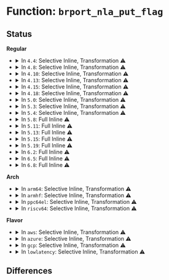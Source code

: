 # Function: <code>brport_nla_put_flag</code>

## Status
<b>Regular</b>
<ul>
<li>
<details>
<summary>In <code>4.4</code>: Selective Inline, Transformation ⚠️</summary>

**Collision:** Unique Static

**Inline:** Selective

**Transformation:** True

**Instances:**

```
In net/core/rtnetlink.c (ffffffff8172b630)
Location: net/core/rtnetlink.c:2984
Inline: True
Inline callers:
  - net/core/rtnetlink.c:ndo_dflt_bridge_getlink
  - net/core/rtnetlink.c:ndo_dflt_bridge_getlink
  - net/core/rtnetlink.c:ndo_dflt_bridge_getlink
  - net/core/rtnetlink.c:ndo_dflt_bridge_getlink
  - net/core/rtnetlink.c:ndo_dflt_bridge_getlink
  - net/core/rtnetlink.c:ndo_dflt_bridge_getlink
  - net/core/rtnetlink.c:ndo_dflt_bridge_getlink
  - net/core/rtnetlink.c:ndo_dflt_bridge_getlink
Direct callers:
  - net/core/rtnetlink.c:ndo_dflt_bridge_getlink
  - net/core/rtnetlink.c:ndo_dflt_bridge_getlink
  - net/core/rtnetlink.c:ndo_dflt_bridge_getlink
  - net/core/rtnetlink.c:ndo_dflt_bridge_getlink
  - net/core/rtnetlink.c:ndo_dflt_bridge_getlink
  - net/core/rtnetlink.c:ndo_dflt_bridge_getlink
  - net/core/rtnetlink.c:ndo_dflt_bridge_getlink
  - net/core/rtnetlink.c:ndo_dflt_bridge_getlink
```
**Symbols:**

```
ffffffff8172b630-ffffffff8172b67a: brport_nla_put_flag.part.15 (STB_LOCAL)
```
</details>
</li>
<li>
<details>
<summary>In <code>4.8</code>: Selective Inline, Transformation ⚠️</summary>

**Collision:** Unique Static

**Inline:** Selective

**Transformation:** True

**Instances:**

```
In net/core/rtnetlink.c (ffffffff81799294)
Location: net/core/rtnetlink.c:3187
Inline: True
Inline callers:
  - net/core/rtnetlink.c:ndo_dflt_bridge_getlink
  - net/core/rtnetlink.c:ndo_dflt_bridge_getlink
  - net/core/rtnetlink.c:ndo_dflt_bridge_getlink
  - net/core/rtnetlink.c:ndo_dflt_bridge_getlink
  - net/core/rtnetlink.c:ndo_dflt_bridge_getlink
  - net/core/rtnetlink.c:ndo_dflt_bridge_getlink
  - net/core/rtnetlink.c:ndo_dflt_bridge_getlink
  - net/core/rtnetlink.c:ndo_dflt_bridge_getlink
Direct callers:
  - net/core/rtnetlink.c:ndo_dflt_bridge_getlink
  - net/core/rtnetlink.c:ndo_dflt_bridge_getlink
  - net/core/rtnetlink.c:ndo_dflt_bridge_getlink
  - net/core/rtnetlink.c:ndo_dflt_bridge_getlink
  - net/core/rtnetlink.c:ndo_dflt_bridge_getlink
  - net/core/rtnetlink.c:ndo_dflt_bridge_getlink
  - net/core/rtnetlink.c:ndo_dflt_bridge_getlink
  - net/core/rtnetlink.c:ndo_dflt_bridge_getlink
```
**Symbols:**

```
ffffffff81794db0-ffffffff81794dfa: brport_nla_put_flag.part.18 (STB_LOCAL)
```
</details>
</li>
<li>
<details>
<summary>In <code>4.10</code>: Selective Inline, Transformation ⚠️</summary>

**Collision:** Unique Static

**Inline:** Selective

**Transformation:** True

**Instances:**

```
In net/core/rtnetlink.c (ffffffff817c7044)
Location: net/core/rtnetlink.c:3288
Inline: True
Inline callers:
  - net/core/rtnetlink.c:ndo_dflt_bridge_getlink
  - net/core/rtnetlink.c:ndo_dflt_bridge_getlink
  - net/core/rtnetlink.c:ndo_dflt_bridge_getlink
  - net/core/rtnetlink.c:ndo_dflt_bridge_getlink
  - net/core/rtnetlink.c:ndo_dflt_bridge_getlink
  - net/core/rtnetlink.c:ndo_dflt_bridge_getlink
  - net/core/rtnetlink.c:ndo_dflt_bridge_getlink
  - net/core/rtnetlink.c:ndo_dflt_bridge_getlink
Direct callers:
  - net/core/rtnetlink.c:ndo_dflt_bridge_getlink
  - net/core/rtnetlink.c:ndo_dflt_bridge_getlink
  - net/core/rtnetlink.c:ndo_dflt_bridge_getlink
  - net/core/rtnetlink.c:ndo_dflt_bridge_getlink
  - net/core/rtnetlink.c:ndo_dflt_bridge_getlink
  - net/core/rtnetlink.c:ndo_dflt_bridge_getlink
  - net/core/rtnetlink.c:ndo_dflt_bridge_getlink
  - net/core/rtnetlink.c:ndo_dflt_bridge_getlink
```
**Symbols:**

```
ffffffff817c2630-ffffffff817c267a: brport_nla_put_flag.part.20 (STB_LOCAL)
```
</details>
</li>
<li>
<details>
<summary>In <code>4.13</code>: Selective Inline, Transformation ⚠️</summary>

**Collision:** Unique Static

**Inline:** Selective

**Transformation:** True

**Instances:**

```
In net/core/rtnetlink.c (ffffffff817e5937)
Location: net/core/rtnetlink.c:3389
Inline: True
Inline callers:
  - net/core/rtnetlink.c:ndo_dflt_bridge_getlink
  - net/core/rtnetlink.c:ndo_dflt_bridge_getlink
  - net/core/rtnetlink.c:ndo_dflt_bridge_getlink
  - net/core/rtnetlink.c:ndo_dflt_bridge_getlink
  - net/core/rtnetlink.c:ndo_dflt_bridge_getlink
  - net/core/rtnetlink.c:ndo_dflt_bridge_getlink
  - net/core/rtnetlink.c:ndo_dflt_bridge_getlink
  - net/core/rtnetlink.c:ndo_dflt_bridge_getlink
Direct callers:
  - net/core/rtnetlink.c:ndo_dflt_bridge_getlink
  - net/core/rtnetlink.c:ndo_dflt_bridge_getlink
  - net/core/rtnetlink.c:ndo_dflt_bridge_getlink
  - net/core/rtnetlink.c:ndo_dflt_bridge_getlink
  - net/core/rtnetlink.c:ndo_dflt_bridge_getlink
  - net/core/rtnetlink.c:ndo_dflt_bridge_getlink
  - net/core/rtnetlink.c:ndo_dflt_bridge_getlink
  - net/core/rtnetlink.c:ndo_dflt_bridge_getlink
```
**Symbols:**

```
ffffffff817e6a21-ffffffff817e6a6b: brport_nla_put_flag.part.21 (STB_LOCAL)
```
</details>
</li>
<li>
<details>
<summary>In <code>4.15</code>: Selective Inline, Transformation ⚠️</summary>

**Collision:** Unique Static

**Inline:** Selective

**Transformation:** True

**Instances:**

```
In net/core/rtnetlink.c (ffffffff818609da)
Location: net/core/rtnetlink.c:3626
Inline: True
Inline callers:
  - net/core/rtnetlink.c:ndo_dflt_bridge_getlink
  - net/core/rtnetlink.c:ndo_dflt_bridge_getlink
  - net/core/rtnetlink.c:ndo_dflt_bridge_getlink
  - net/core/rtnetlink.c:ndo_dflt_bridge_getlink
  - net/core/rtnetlink.c:ndo_dflt_bridge_getlink
  - net/core/rtnetlink.c:ndo_dflt_bridge_getlink
  - net/core/rtnetlink.c:ndo_dflt_bridge_getlink
  - net/core/rtnetlink.c:ndo_dflt_bridge_getlink
Direct callers:
  - net/core/rtnetlink.c:ndo_dflt_bridge_getlink
  - net/core/rtnetlink.c:ndo_dflt_bridge_getlink
  - net/core/rtnetlink.c:ndo_dflt_bridge_getlink
  - net/core/rtnetlink.c:ndo_dflt_bridge_getlink
  - net/core/rtnetlink.c:ndo_dflt_bridge_getlink
  - net/core/rtnetlink.c:ndo_dflt_bridge_getlink
  - net/core/rtnetlink.c:ndo_dflt_bridge_getlink
  - net/core/rtnetlink.c:ndo_dflt_bridge_getlink
```
**Symbols:**

```
ffffffff81861963-ffffffff818619ad: brport_nla_put_flag.part.23 (STB_LOCAL)
```
</details>
</li>
<li>
<details>
<summary>In <code>4.18</code>: Selective Inline, Transformation ⚠️</summary>

**Collision:** Unique Static

**Inline:** Selective

**Transformation:** True

**Instances:**

```
In net/core/rtnetlink.c (ffffffff818aa8af)
Location: net/core/rtnetlink.c:3784
Inline: True
Inline callers:
  - net/core/rtnetlink.c:ndo_dflt_bridge_getlink
  - net/core/rtnetlink.c:ndo_dflt_bridge_getlink
  - net/core/rtnetlink.c:ndo_dflt_bridge_getlink
  - net/core/rtnetlink.c:ndo_dflt_bridge_getlink
  - net/core/rtnetlink.c:ndo_dflt_bridge_getlink
  - net/core/rtnetlink.c:ndo_dflt_bridge_getlink
  - net/core/rtnetlink.c:ndo_dflt_bridge_getlink
  - net/core/rtnetlink.c:ndo_dflt_bridge_getlink
Direct callers:
  - net/core/rtnetlink.c:ndo_dflt_bridge_getlink
  - net/core/rtnetlink.c:ndo_dflt_bridge_getlink
  - net/core/rtnetlink.c:ndo_dflt_bridge_getlink
  - net/core/rtnetlink.c:ndo_dflt_bridge_getlink
  - net/core/rtnetlink.c:ndo_dflt_bridge_getlink
  - net/core/rtnetlink.c:ndo_dflt_bridge_getlink
  - net/core/rtnetlink.c:ndo_dflt_bridge_getlink
  - net/core/rtnetlink.c:ndo_dflt_bridge_getlink
```
**Symbols:**

```
ffffffff818a7010-ffffffff818a705a: brport_nla_put_flag.part.28 (STB_LOCAL)
```
</details>
</li>
<li>
<details>
<summary>In <code>5.0</code>: Selective Inline, Transformation ⚠️</summary>

**Collision:** Unique Static

**Inline:** Selective

**Transformation:** True

**Instances:**

```
In net/core/rtnetlink.c (ffffffff818d074c)
Location: net/core/rtnetlink.c:4183
Inline: True
Inline callers:
  - net/core/rtnetlink.c:ndo_dflt_bridge_getlink
  - net/core/rtnetlink.c:ndo_dflt_bridge_getlink
  - net/core/rtnetlink.c:ndo_dflt_bridge_getlink
  - net/core/rtnetlink.c:ndo_dflt_bridge_getlink
  - net/core/rtnetlink.c:ndo_dflt_bridge_getlink
  - net/core/rtnetlink.c:ndo_dflt_bridge_getlink
  - net/core/rtnetlink.c:ndo_dflt_bridge_getlink
  - net/core/rtnetlink.c:ndo_dflt_bridge_getlink
Direct callers:
  - net/core/rtnetlink.c:ndo_dflt_bridge_getlink
  - net/core/rtnetlink.c:ndo_dflt_bridge_getlink
  - net/core/rtnetlink.c:ndo_dflt_bridge_getlink
  - net/core/rtnetlink.c:ndo_dflt_bridge_getlink
  - net/core/rtnetlink.c:ndo_dflt_bridge_getlink
  - net/core/rtnetlink.c:ndo_dflt_bridge_getlink
  - net/core/rtnetlink.c:ndo_dflt_bridge_getlink
  - net/core/rtnetlink.c:ndo_dflt_bridge_getlink
```
**Symbols:**

```
ffffffff818ca750-ffffffff818ca79a: brport_nla_put_flag.part.29 (STB_LOCAL)
```
</details>
</li>
<li>
<details>
<summary>In <code>5.3</code>: Selective Inline, Transformation ⚠️</summary>

**Collision:** Unique Static

**Inline:** Selective

**Transformation:** True

**Instances:**

```
In net/core/rtnetlink.c (ffffffff8191d5df)
Location: net/core/rtnetlink.c:4251
Inline: True
Inline callers:
  - net/core/rtnetlink.c:ndo_dflt_bridge_getlink
  - net/core/rtnetlink.c:ndo_dflt_bridge_getlink
  - net/core/rtnetlink.c:ndo_dflt_bridge_getlink
  - net/core/rtnetlink.c:ndo_dflt_bridge_getlink
  - net/core/rtnetlink.c:ndo_dflt_bridge_getlink
  - net/core/rtnetlink.c:ndo_dflt_bridge_getlink
  - net/core/rtnetlink.c:ndo_dflt_bridge_getlink
  - net/core/rtnetlink.c:ndo_dflt_bridge_getlink
Direct callers:
  - net/core/rtnetlink.c:ndo_dflt_bridge_getlink
  - net/core/rtnetlink.c:ndo_dflt_bridge_getlink
  - net/core/rtnetlink.c:ndo_dflt_bridge_getlink
  - net/core/rtnetlink.c:ndo_dflt_bridge_getlink
  - net/core/rtnetlink.c:ndo_dflt_bridge_getlink
  - net/core/rtnetlink.c:ndo_dflt_bridge_getlink
  - net/core/rtnetlink.c:ndo_dflt_bridge_getlink
  - net/core/rtnetlink.c:ndo_dflt_bridge_getlink
```
**Symbols:**

```
ffffffff81917790-ffffffff819177dc: brport_nla_put_flag.part.0 (STB_LOCAL)
```
</details>
</li>
<li>
<details>
<summary>In <code>5.4</code>: Selective Inline, Transformation ⚠️</summary>

**Collision:** Unique Static

**Inline:** Selective

**Transformation:** True

**Instances:**

```
In net/core/rtnetlink.c (ffffffff8194fc29)
Location: net/core/rtnetlink.c:4282
Inline: True
Inline callers:
  - net/core/rtnetlink.c:ndo_dflt_bridge_getlink
  - net/core/rtnetlink.c:ndo_dflt_bridge_getlink
  - net/core/rtnetlink.c:ndo_dflt_bridge_getlink
  - net/core/rtnetlink.c:ndo_dflt_bridge_getlink
  - net/core/rtnetlink.c:ndo_dflt_bridge_getlink
  - net/core/rtnetlink.c:ndo_dflt_bridge_getlink
  - net/core/rtnetlink.c:ndo_dflt_bridge_getlink
  - net/core/rtnetlink.c:ndo_dflt_bridge_getlink
Direct callers:
  - net/core/rtnetlink.c:ndo_dflt_bridge_getlink
  - net/core/rtnetlink.c:ndo_dflt_bridge_getlink
  - net/core/rtnetlink.c:ndo_dflt_bridge_getlink
  - net/core/rtnetlink.c:ndo_dflt_bridge_getlink
  - net/core/rtnetlink.c:ndo_dflt_bridge_getlink
  - net/core/rtnetlink.c:ndo_dflt_bridge_getlink
  - net/core/rtnetlink.c:ndo_dflt_bridge_getlink
  - net/core/rtnetlink.c:ndo_dflt_bridge_getlink
```
**Symbols:**

```
ffffffff81949dd0-ffffffff81949e1c: brport_nla_put_flag.part.0 (STB_LOCAL)
```
</details>
</li>
<li>
<details>
<summary>In <code>5.8</code>: Full Inline ⚠️</summary>

**Collision:** Unique Static

**Inline:** Full

**Transformation:** False

**Instances:**

```
In net/core/rtnetlink.c (ffffffff81a21447)
Location: net/core/rtnetlink.c:4485
Inline: True
Inline callers:
  - net/core/rtnetlink.c:ndo_dflt_bridge_getlink
  - net/core/rtnetlink.c:ndo_dflt_bridge_getlink
  - net/core/rtnetlink.c:ndo_dflt_bridge_getlink
  - net/core/rtnetlink.c:ndo_dflt_bridge_getlink
  - net/core/rtnetlink.c:ndo_dflt_bridge_getlink
  - net/core/rtnetlink.c:ndo_dflt_bridge_getlink
  - net/core/rtnetlink.c:ndo_dflt_bridge_getlink
  - net/core/rtnetlink.c:ndo_dflt_bridge_getlink
  - net/core/rtnetlink.c:ndo_dflt_bridge_getlink
  - net/core/rtnetlink.c:ndo_dflt_bridge_getlink
  - net/core/rtnetlink.c:ndo_dflt_bridge_getlink
  - net/core/rtnetlink.c:ndo_dflt_bridge_getlink
  - net/core/rtnetlink.c:ndo_dflt_bridge_getlink
  - net/core/rtnetlink.c:ndo_dflt_bridge_getlink
  - net/core/rtnetlink.c:ndo_dflt_bridge_getlink
  - net/core/rtnetlink.c:ndo_dflt_bridge_getlink
  - net/core/rtnetlink.c:ndo_dflt_bridge_getlink
  - net/core/rtnetlink.c:ndo_dflt_bridge_getlink
  - net/core/rtnetlink.c:ndo_dflt_bridge_getlink
  - net/core/rtnetlink.c:ndo_dflt_bridge_getlink
```
</details>
</li>
<li>
<details>
<summary>In <code>5.11</code>: Full Inline ⚠️</summary>

**Collision:** Unique Static

**Inline:** Full

**Transformation:** False

**Instances:**

```
In net/core/rtnetlink.c (ffffffff81a1f9d5)
Location: net/core/rtnetlink.c:4577
Inline: True
Inline callers:
  - net/core/rtnetlink.c:ndo_dflt_bridge_getlink
  - net/core/rtnetlink.c:ndo_dflt_bridge_getlink
  - net/core/rtnetlink.c:ndo_dflt_bridge_getlink
  - net/core/rtnetlink.c:ndo_dflt_bridge_getlink
  - net/core/rtnetlink.c:ndo_dflt_bridge_getlink
  - net/core/rtnetlink.c:ndo_dflt_bridge_getlink
  - net/core/rtnetlink.c:ndo_dflt_bridge_getlink
  - net/core/rtnetlink.c:ndo_dflt_bridge_getlink
  - net/core/rtnetlink.c:ndo_dflt_bridge_getlink
  - net/core/rtnetlink.c:ndo_dflt_bridge_getlink
  - net/core/rtnetlink.c:ndo_dflt_bridge_getlink
  - net/core/rtnetlink.c:ndo_dflt_bridge_getlink
  - net/core/rtnetlink.c:ndo_dflt_bridge_getlink
  - net/core/rtnetlink.c:ndo_dflt_bridge_getlink
  - net/core/rtnetlink.c:ndo_dflt_bridge_getlink
  - net/core/rtnetlink.c:ndo_dflt_bridge_getlink
  - net/core/rtnetlink.c:ndo_dflt_bridge_getlink
  - net/core/rtnetlink.c:ndo_dflt_bridge_getlink
  - net/core/rtnetlink.c:ndo_dflt_bridge_getlink
  - net/core/rtnetlink.c:ndo_dflt_bridge_getlink
```
</details>
</li>
<li>
<details>
<summary>In <code>5.13</code>: Full Inline ⚠️</summary>

**Collision:** Unique Static

**Inline:** Full

**Transformation:** False

**Instances:**

```
In net/core/rtnetlink.c (ffffffff81a06a9d)
Location: net/core/rtnetlink.c:4575
Inline: True
Inline callers:
  - net/core/rtnetlink.c:ndo_dflt_bridge_getlink
  - net/core/rtnetlink.c:ndo_dflt_bridge_getlink
  - net/core/rtnetlink.c:ndo_dflt_bridge_getlink
  - net/core/rtnetlink.c:ndo_dflt_bridge_getlink
  - net/core/rtnetlink.c:ndo_dflt_bridge_getlink
  - net/core/rtnetlink.c:ndo_dflt_bridge_getlink
  - net/core/rtnetlink.c:ndo_dflt_bridge_getlink
  - net/core/rtnetlink.c:ndo_dflt_bridge_getlink
  - net/core/rtnetlink.c:ndo_dflt_bridge_getlink
  - net/core/rtnetlink.c:ndo_dflt_bridge_getlink
  - net/core/rtnetlink.c:ndo_dflt_bridge_getlink
  - net/core/rtnetlink.c:ndo_dflt_bridge_getlink
  - net/core/rtnetlink.c:ndo_dflt_bridge_getlink
  - net/core/rtnetlink.c:ndo_dflt_bridge_getlink
  - net/core/rtnetlink.c:ndo_dflt_bridge_getlink
  - net/core/rtnetlink.c:ndo_dflt_bridge_getlink
  - net/core/rtnetlink.c:ndo_dflt_bridge_getlink
  - net/core/rtnetlink.c:ndo_dflt_bridge_getlink
  - net/core/rtnetlink.c:ndo_dflt_bridge_getlink
  - net/core/rtnetlink.c:ndo_dflt_bridge_getlink
```
</details>
</li>
<li>
<details>
<summary>In <code>5.15</code>: Full Inline ⚠️</summary>

**Collision:** Unique Static

**Inline:** Full

**Transformation:** False

**Instances:**

```
In net/core/rtnetlink.c (ffffffff81ab8eeb)
Location: net/core/rtnetlink.c:4596
Inline: True
Inline callers:
  - net/core/rtnetlink.c:ndo_dflt_bridge_getlink
  - net/core/rtnetlink.c:ndo_dflt_bridge_getlink
  - net/core/rtnetlink.c:ndo_dflt_bridge_getlink
  - net/core/rtnetlink.c:ndo_dflt_bridge_getlink
  - net/core/rtnetlink.c:ndo_dflt_bridge_getlink
  - net/core/rtnetlink.c:ndo_dflt_bridge_getlink
  - net/core/rtnetlink.c:ndo_dflt_bridge_getlink
  - net/core/rtnetlink.c:ndo_dflt_bridge_getlink
  - net/core/rtnetlink.c:ndo_dflt_bridge_getlink
  - net/core/rtnetlink.c:ndo_dflt_bridge_getlink
  - net/core/rtnetlink.c:ndo_dflt_bridge_getlink
  - net/core/rtnetlink.c:ndo_dflt_bridge_getlink
  - net/core/rtnetlink.c:ndo_dflt_bridge_getlink
  - net/core/rtnetlink.c:ndo_dflt_bridge_getlink
  - net/core/rtnetlink.c:ndo_dflt_bridge_getlink
  - net/core/rtnetlink.c:ndo_dflt_bridge_getlink
  - net/core/rtnetlink.c:ndo_dflt_bridge_getlink
  - net/core/rtnetlink.c:ndo_dflt_bridge_getlink
  - net/core/rtnetlink.c:ndo_dflt_bridge_getlink
  - net/core/rtnetlink.c:ndo_dflt_bridge_getlink
```
</details>
</li>
<li>
<details>
<summary>In <code>5.19</code>: Full Inline ⚠️</summary>

**Collision:** Unique Static

**Inline:** Full

**Transformation:** False

**Instances:**

```
In net/core/rtnetlink.c (ffffffff81c32146)
Location: net/core/rtnetlink.c:4717
Inline: True
Inline callers:
  - net/core/rtnetlink.c:ndo_dflt_bridge_getlink
  - net/core/rtnetlink.c:ndo_dflt_bridge_getlink
  - net/core/rtnetlink.c:ndo_dflt_bridge_getlink
  - net/core/rtnetlink.c:ndo_dflt_bridge_getlink
  - net/core/rtnetlink.c:ndo_dflt_bridge_getlink
  - net/core/rtnetlink.c:ndo_dflt_bridge_getlink
  - net/core/rtnetlink.c:ndo_dflt_bridge_getlink
  - net/core/rtnetlink.c:ndo_dflt_bridge_getlink
  - net/core/rtnetlink.c:ndo_dflt_bridge_getlink
  - net/core/rtnetlink.c:ndo_dflt_bridge_getlink
  - net/core/rtnetlink.c:ndo_dflt_bridge_getlink
  - net/core/rtnetlink.c:ndo_dflt_bridge_getlink
  - net/core/rtnetlink.c:ndo_dflt_bridge_getlink
  - net/core/rtnetlink.c:ndo_dflt_bridge_getlink
  - net/core/rtnetlink.c:ndo_dflt_bridge_getlink
  - net/core/rtnetlink.c:ndo_dflt_bridge_getlink
  - net/core/rtnetlink.c:ndo_dflt_bridge_getlink
  - net/core/rtnetlink.c:ndo_dflt_bridge_getlink
  - net/core/rtnetlink.c:ndo_dflt_bridge_getlink
  - net/core/rtnetlink.c:ndo_dflt_bridge_getlink
```
</details>
</li>
<li>
<details>
<summary>In <code>6.2</code>: Full Inline ⚠️</summary>

**Collision:** Unique Static

**Inline:** Full

**Transformation:** False

**Instances:**

```
In net/core/rtnetlink.c (ffffffff81de5516)
Location: net/core/rtnetlink.c:4768
Inline: True
Inline callers:
  - net/core/rtnetlink.c:ndo_dflt_bridge_getlink
  - net/core/rtnetlink.c:ndo_dflt_bridge_getlink
  - net/core/rtnetlink.c:ndo_dflt_bridge_getlink
  - net/core/rtnetlink.c:ndo_dflt_bridge_getlink
  - net/core/rtnetlink.c:ndo_dflt_bridge_getlink
  - net/core/rtnetlink.c:ndo_dflt_bridge_getlink
  - net/core/rtnetlink.c:ndo_dflt_bridge_getlink
  - net/core/rtnetlink.c:ndo_dflt_bridge_getlink
  - net/core/rtnetlink.c:ndo_dflt_bridge_getlink
  - net/core/rtnetlink.c:ndo_dflt_bridge_getlink
  - net/core/rtnetlink.c:ndo_dflt_bridge_getlink
  - net/core/rtnetlink.c:ndo_dflt_bridge_getlink
  - net/core/rtnetlink.c:ndo_dflt_bridge_getlink
  - net/core/rtnetlink.c:ndo_dflt_bridge_getlink
  - net/core/rtnetlink.c:ndo_dflt_bridge_getlink
  - net/core/rtnetlink.c:ndo_dflt_bridge_getlink
  - net/core/rtnetlink.c:ndo_dflt_bridge_getlink
  - net/core/rtnetlink.c:ndo_dflt_bridge_getlink
  - net/core/rtnetlink.c:ndo_dflt_bridge_getlink
  - net/core/rtnetlink.c:ndo_dflt_bridge_getlink
```
</details>
</li>
<li>
<details>
<summary>In <code>6.5</code>: Full Inline ⚠️</summary>

**Collision:** Unique Static

**Inline:** Full

**Transformation:** False

**Instances:**

```
In net/core/rtnetlink.c (ffffffff81e56f32)
Location: net/core/rtnetlink.c:4857
Inline: True
Inline callers:
  - net/core/rtnetlink.c:ndo_dflt_bridge_getlink
  - net/core/rtnetlink.c:ndo_dflt_bridge_getlink
  - net/core/rtnetlink.c:ndo_dflt_bridge_getlink
  - net/core/rtnetlink.c:ndo_dflt_bridge_getlink
  - net/core/rtnetlink.c:ndo_dflt_bridge_getlink
  - net/core/rtnetlink.c:ndo_dflt_bridge_getlink
  - net/core/rtnetlink.c:ndo_dflt_bridge_getlink
  - net/core/rtnetlink.c:ndo_dflt_bridge_getlink
  - net/core/rtnetlink.c:ndo_dflt_bridge_getlink
  - net/core/rtnetlink.c:ndo_dflt_bridge_getlink
  - net/core/rtnetlink.c:ndo_dflt_bridge_getlink
  - net/core/rtnetlink.c:ndo_dflt_bridge_getlink
  - net/core/rtnetlink.c:ndo_dflt_bridge_getlink
  - net/core/rtnetlink.c:ndo_dflt_bridge_getlink
  - net/core/rtnetlink.c:ndo_dflt_bridge_getlink
  - net/core/rtnetlink.c:ndo_dflt_bridge_getlink
  - net/core/rtnetlink.c:ndo_dflt_bridge_getlink
  - net/core/rtnetlink.c:ndo_dflt_bridge_getlink
  - net/core/rtnetlink.c:ndo_dflt_bridge_getlink
  - net/core/rtnetlink.c:ndo_dflt_bridge_getlink
```
</details>
</li>
<li>
<details>
<summary>In <code>6.8</code>: Full Inline ⚠️</summary>

**Collision:** Unique Static

**Inline:** Full

**Transformation:** False

**Instances:**

```
In net/core/rtnetlink.c (ffffffff81f16290)
Location: net/core/rtnetlink.c:4890
Inline: True
Inline callers:
  - net/core/rtnetlink.c:ndo_dflt_bridge_getlink
  - net/core/rtnetlink.c:ndo_dflt_bridge_getlink
  - net/core/rtnetlink.c:ndo_dflt_bridge_getlink
  - net/core/rtnetlink.c:ndo_dflt_bridge_getlink
  - net/core/rtnetlink.c:ndo_dflt_bridge_getlink
  - net/core/rtnetlink.c:ndo_dflt_bridge_getlink
  - net/core/rtnetlink.c:ndo_dflt_bridge_getlink
  - net/core/rtnetlink.c:ndo_dflt_bridge_getlink
  - net/core/rtnetlink.c:ndo_dflt_bridge_getlink
  - net/core/rtnetlink.c:ndo_dflt_bridge_getlink
  - net/core/rtnetlink.c:ndo_dflt_bridge_getlink
  - net/core/rtnetlink.c:ndo_dflt_bridge_getlink
  - net/core/rtnetlink.c:ndo_dflt_bridge_getlink
  - net/core/rtnetlink.c:ndo_dflt_bridge_getlink
  - net/core/rtnetlink.c:ndo_dflt_bridge_getlink
  - net/core/rtnetlink.c:ndo_dflt_bridge_getlink
  - net/core/rtnetlink.c:ndo_dflt_bridge_getlink
  - net/core/rtnetlink.c:ndo_dflt_bridge_getlink
  - net/core/rtnetlink.c:ndo_dflt_bridge_getlink
  - net/core/rtnetlink.c:ndo_dflt_bridge_getlink
```
</details>
</li>
</ul>
<b>Arch</b>
<ul>
<li>
<details>
<summary>In <code>arm64</code>: Selective Inline, Transformation ⚠️</summary>

**Collision:** Unique Static

**Inline:** Selective

**Transformation:** True

**Instances:**

```
In net/core/rtnetlink.c (ffff800010bf18e4)
Location: net/core/rtnetlink.c:4282
Inline: True
Inline callers:
  - net/core/rtnetlink.c:ndo_dflt_bridge_getlink
  - net/core/rtnetlink.c:ndo_dflt_bridge_getlink
  - net/core/rtnetlink.c:ndo_dflt_bridge_getlink
  - net/core/rtnetlink.c:ndo_dflt_bridge_getlink
  - net/core/rtnetlink.c:ndo_dflt_bridge_getlink
  - net/core/rtnetlink.c:ndo_dflt_bridge_getlink
  - net/core/rtnetlink.c:ndo_dflt_bridge_getlink
  - net/core/rtnetlink.c:ndo_dflt_bridge_getlink
Direct callers:
  - net/core/rtnetlink.c:ndo_dflt_bridge_getlink
  - net/core/rtnetlink.c:ndo_dflt_bridge_getlink
  - net/core/rtnetlink.c:ndo_dflt_bridge_getlink
  - net/core/rtnetlink.c:ndo_dflt_bridge_getlink
  - net/core/rtnetlink.c:ndo_dflt_bridge_getlink
  - net/core/rtnetlink.c:ndo_dflt_bridge_getlink
  - net/core/rtnetlink.c:ndo_dflt_bridge_getlink
  - net/core/rtnetlink.c:ndo_dflt_bridge_getlink
```
**Symbols:**

```
ffff800010beb9a8-ffff800010beba2c: brport_nla_put_flag.part.0 (STB_LOCAL)
```
</details>
</li>
<li>
<details>
<summary>In <code>armhf</code>: Selective Inline, Transformation ⚠️</summary>

**Collision:** Unique Static

**Inline:** Selective

**Transformation:** True

**Instances:**

```
In net/core/rtnetlink.c (c0d0a0d0)
Location: net/core/rtnetlink.c:4282
Inline: True
Inline callers:
  - net/core/rtnetlink.c:ndo_dflt_bridge_getlink
  - net/core/rtnetlink.c:ndo_dflt_bridge_getlink
  - net/core/rtnetlink.c:ndo_dflt_bridge_getlink
  - net/core/rtnetlink.c:ndo_dflt_bridge_getlink
  - net/core/rtnetlink.c:ndo_dflt_bridge_getlink
  - net/core/rtnetlink.c:ndo_dflt_bridge_getlink
  - net/core/rtnetlink.c:ndo_dflt_bridge_getlink
  - net/core/rtnetlink.c:ndo_dflt_bridge_getlink
Direct callers:
  - net/core/rtnetlink.c:ndo_dflt_bridge_getlink
  - net/core/rtnetlink.c:ndo_dflt_bridge_getlink
  - net/core/rtnetlink.c:ndo_dflt_bridge_getlink
  - net/core/rtnetlink.c:ndo_dflt_bridge_getlink
  - net/core/rtnetlink.c:ndo_dflt_bridge_getlink
  - net/core/rtnetlink.c:ndo_dflt_bridge_getlink
  - net/core/rtnetlink.c:ndo_dflt_bridge_getlink
  - net/core/rtnetlink.c:ndo_dflt_bridge_getlink
```
**Symbols:**

```
c0d0450c-c0d04580: brport_nla_put_flag.part.0 (STB_LOCAL)
```
</details>
</li>
<li>
<details>
<summary>In <code>ppc64el</code>: Selective Inline, Transformation ⚠️</summary>

**Collision:** Unique Static

**Inline:** Selective

**Transformation:** True

**Instances:**

```
In net/core/rtnetlink.c (c000000000cd64ac)
Location: net/core/rtnetlink.c:4282
Inline: True
Inline callers:
  - net/core/rtnetlink.c:ndo_dflt_bridge_getlink
  - net/core/rtnetlink.c:ndo_dflt_bridge_getlink
  - net/core/rtnetlink.c:ndo_dflt_bridge_getlink
  - net/core/rtnetlink.c:ndo_dflt_bridge_getlink
  - net/core/rtnetlink.c:ndo_dflt_bridge_getlink
  - net/core/rtnetlink.c:ndo_dflt_bridge_getlink
  - net/core/rtnetlink.c:ndo_dflt_bridge_getlink
  - net/core/rtnetlink.c:ndo_dflt_bridge_getlink
Direct callers:
  - net/core/rtnetlink.c:ndo_dflt_bridge_getlink
  - net/core/rtnetlink.c:ndo_dflt_bridge_getlink
  - net/core/rtnetlink.c:ndo_dflt_bridge_getlink
  - net/core/rtnetlink.c:ndo_dflt_bridge_getlink
  - net/core/rtnetlink.c:ndo_dflt_bridge_getlink
  - net/core/rtnetlink.c:ndo_dflt_bridge_getlink
  - net/core/rtnetlink.c:ndo_dflt_bridge_getlink
  - net/core/rtnetlink.c:ndo_dflt_bridge_getlink
```
**Symbols:**

```
c000000000ccec80-c000000000cced04: brport_nla_put_flag.part.0 (STB_LOCAL)
```
</details>
</li>
<li>
<details>
<summary>In <code>riscv64</code>: Selective Inline, Transformation ⚠️</summary>

**Collision:** Unique Static

**Inline:** Selective

**Transformation:** True

**Instances:**

```
In net/core/rtnetlink.c (ffffffe0007735fc)
Location: net/core/rtnetlink.c:4282
Inline: True
Inline callers:
  - net/core/rtnetlink.c:ndo_dflt_bridge_getlink
  - net/core/rtnetlink.c:ndo_dflt_bridge_getlink
  - net/core/rtnetlink.c:ndo_dflt_bridge_getlink
  - net/core/rtnetlink.c:ndo_dflt_bridge_getlink
  - net/core/rtnetlink.c:ndo_dflt_bridge_getlink
  - net/core/rtnetlink.c:ndo_dflt_bridge_getlink
  - net/core/rtnetlink.c:ndo_dflt_bridge_getlink
  - net/core/rtnetlink.c:ndo_dflt_bridge_getlink
Direct callers:
  - net/core/rtnetlink.c:ndo_dflt_bridge_getlink
  - net/core/rtnetlink.c:ndo_dflt_bridge_getlink
  - net/core/rtnetlink.c:ndo_dflt_bridge_getlink
  - net/core/rtnetlink.c:ndo_dflt_bridge_getlink
  - net/core/rtnetlink.c:ndo_dflt_bridge_getlink
  - net/core/rtnetlink.c:ndo_dflt_bridge_getlink
  - net/core/rtnetlink.c:ndo_dflt_bridge_getlink
  - net/core/rtnetlink.c:ndo_dflt_bridge_getlink
```
**Symbols:**

```
ffffffe00076f090-ffffffe00076f0e0: brport_nla_put_flag.part.0 (STB_LOCAL)
```
</details>
</li>
</ul>
<b>Flavor</b>
<ul>
<li>
<details>
<summary>In <code>aws</code>: Selective Inline, Transformation ⚠️</summary>

**Collision:** Unique Static

**Inline:** Selective

**Transformation:** True

**Instances:**

```
In net/core/rtnetlink.c (ffffffff818efbf9)
Location: net/core/rtnetlink.c:4282
Inline: True
Inline callers:
  - net/core/rtnetlink.c:ndo_dflt_bridge_getlink
  - net/core/rtnetlink.c:ndo_dflt_bridge_getlink
  - net/core/rtnetlink.c:ndo_dflt_bridge_getlink
  - net/core/rtnetlink.c:ndo_dflt_bridge_getlink
  - net/core/rtnetlink.c:ndo_dflt_bridge_getlink
  - net/core/rtnetlink.c:ndo_dflt_bridge_getlink
  - net/core/rtnetlink.c:ndo_dflt_bridge_getlink
  - net/core/rtnetlink.c:ndo_dflt_bridge_getlink
Direct callers:
  - net/core/rtnetlink.c:ndo_dflt_bridge_getlink
  - net/core/rtnetlink.c:ndo_dflt_bridge_getlink
  - net/core/rtnetlink.c:ndo_dflt_bridge_getlink
  - net/core/rtnetlink.c:ndo_dflt_bridge_getlink
  - net/core/rtnetlink.c:ndo_dflt_bridge_getlink
  - net/core/rtnetlink.c:ndo_dflt_bridge_getlink
  - net/core/rtnetlink.c:ndo_dflt_bridge_getlink
  - net/core/rtnetlink.c:ndo_dflt_bridge_getlink
```
**Symbols:**

```
ffffffff818e9da0-ffffffff818e9dec: brport_nla_put_flag.part.0 (STB_LOCAL)
```
</details>
</li>
<li>
<details>
<summary>In <code>azure</code>: Selective Inline, Transformation ⚠️</summary>

**Collision:** Unique Static

**Inline:** Selective

**Transformation:** True

**Instances:**

```
In net/core/rtnetlink.c (ffffffff818a9a39)
Location: net/core/rtnetlink.c:4282
Inline: True
Inline callers:
  - net/core/rtnetlink.c:ndo_dflt_bridge_getlink
  - net/core/rtnetlink.c:ndo_dflt_bridge_getlink
  - net/core/rtnetlink.c:ndo_dflt_bridge_getlink
  - net/core/rtnetlink.c:ndo_dflt_bridge_getlink
  - net/core/rtnetlink.c:ndo_dflt_bridge_getlink
  - net/core/rtnetlink.c:ndo_dflt_bridge_getlink
  - net/core/rtnetlink.c:ndo_dflt_bridge_getlink
  - net/core/rtnetlink.c:ndo_dflt_bridge_getlink
Direct callers:
  - net/core/rtnetlink.c:ndo_dflt_bridge_getlink
  - net/core/rtnetlink.c:ndo_dflt_bridge_getlink
  - net/core/rtnetlink.c:ndo_dflt_bridge_getlink
  - net/core/rtnetlink.c:ndo_dflt_bridge_getlink
  - net/core/rtnetlink.c:ndo_dflt_bridge_getlink
  - net/core/rtnetlink.c:ndo_dflt_bridge_getlink
  - net/core/rtnetlink.c:ndo_dflt_bridge_getlink
  - net/core/rtnetlink.c:ndo_dflt_bridge_getlink
```
**Symbols:**

```
ffffffff818a3be0-ffffffff818a3c2c: brport_nla_put_flag.part.0 (STB_LOCAL)
```
</details>
</li>
<li>
<details>
<summary>In <code>gcp</code>: Selective Inline, Transformation ⚠️</summary>

**Collision:** Unique Static

**Inline:** Selective

**Transformation:** True

**Instances:**

```
In net/core/rtnetlink.c (ffffffff81940c29)
Location: net/core/rtnetlink.c:4282
Inline: True
Inline callers:
  - net/core/rtnetlink.c:ndo_dflt_bridge_getlink
  - net/core/rtnetlink.c:ndo_dflt_bridge_getlink
  - net/core/rtnetlink.c:ndo_dflt_bridge_getlink
  - net/core/rtnetlink.c:ndo_dflt_bridge_getlink
  - net/core/rtnetlink.c:ndo_dflt_bridge_getlink
  - net/core/rtnetlink.c:ndo_dflt_bridge_getlink
  - net/core/rtnetlink.c:ndo_dflt_bridge_getlink
  - net/core/rtnetlink.c:ndo_dflt_bridge_getlink
Direct callers:
  - net/core/rtnetlink.c:ndo_dflt_bridge_getlink
  - net/core/rtnetlink.c:ndo_dflt_bridge_getlink
  - net/core/rtnetlink.c:ndo_dflt_bridge_getlink
  - net/core/rtnetlink.c:ndo_dflt_bridge_getlink
  - net/core/rtnetlink.c:ndo_dflt_bridge_getlink
  - net/core/rtnetlink.c:ndo_dflt_bridge_getlink
  - net/core/rtnetlink.c:ndo_dflt_bridge_getlink
  - net/core/rtnetlink.c:ndo_dflt_bridge_getlink
```
**Symbols:**

```
ffffffff8193add0-ffffffff8193ae1c: brport_nla_put_flag.part.0 (STB_LOCAL)
```
</details>
</li>
<li>
<details>
<summary>In <code>lowlatency</code>: Selective Inline, Transformation ⚠️</summary>

**Collision:** Unique Static

**Inline:** Selective

**Transformation:** True

**Instances:**

```
In net/core/rtnetlink.c (ffffffff81962539)
Location: net/core/rtnetlink.c:4282
Inline: True
Inline callers:
  - net/core/rtnetlink.c:ndo_dflt_bridge_getlink
  - net/core/rtnetlink.c:ndo_dflt_bridge_getlink
  - net/core/rtnetlink.c:ndo_dflt_bridge_getlink
  - net/core/rtnetlink.c:ndo_dflt_bridge_getlink
  - net/core/rtnetlink.c:ndo_dflt_bridge_getlink
  - net/core/rtnetlink.c:ndo_dflt_bridge_getlink
  - net/core/rtnetlink.c:ndo_dflt_bridge_getlink
  - net/core/rtnetlink.c:ndo_dflt_bridge_getlink
Direct callers:
  - net/core/rtnetlink.c:ndo_dflt_bridge_getlink
  - net/core/rtnetlink.c:ndo_dflt_bridge_getlink
  - net/core/rtnetlink.c:ndo_dflt_bridge_getlink
  - net/core/rtnetlink.c:ndo_dflt_bridge_getlink
  - net/core/rtnetlink.c:ndo_dflt_bridge_getlink
  - net/core/rtnetlink.c:ndo_dflt_bridge_getlink
  - net/core/rtnetlink.c:ndo_dflt_bridge_getlink
  - net/core/rtnetlink.c:ndo_dflt_bridge_getlink
```
**Symbols:**

```
ffffffff8195c610-ffffffff8195c65c: brport_nla_put_flag.part.0 (STB_LOCAL)
```
</details>
</li>
</ul>

## Differences

